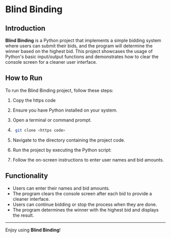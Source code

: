 # Blind Binding

## Introduction

**Blind Binding** is a Python project that implements a simple bidding system where users can submit their bids, and the program will determine the winner based on the highest bid. This project showcases the usage of Python's basic input/output functions and demonstrates how to clear the console screen for a cleaner user interface.

## How to Run

To run the Blind Binding project, follow these steps:

1. Copy the https code

2. Ensure you have Python installed on your system.

3. Open a terminal or command prompt.

4. ```bash
    git clone <https code>

5. Navigate to the directory containing the project code.

6. Run the project by executing the Python script:

7. Follow the on-screen instructions to enter user names and bid amounts.

## Functionality

- Users can enter their names and bid amounts.
- The program clears the console screen after each bid to provide a cleaner interface.
- Users can continue bidding or stop the process when they are done.
- The program determines the winner with the highest bid and displays the result.
---

Enjoy using **Blind Binding**!

